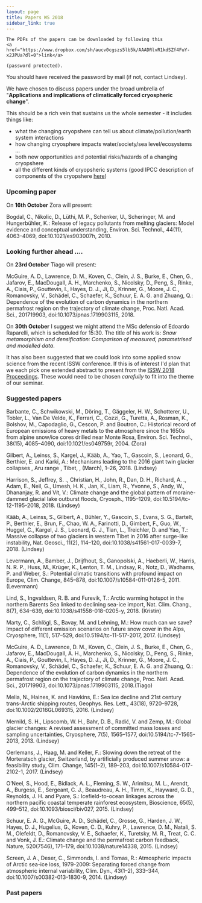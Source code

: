 ```yaml
---
layout: page
title: Papers WS 2018
sidebar_link: true
---
```


<p class="message">

    The PDFs of the papers can be downloaded by following this
    <a href="https://www.dropbox.com/sh/aucv0cgszs5lb5k/AAADRlvR1kdSZf4FuY-x2JPUa?dl=0">link</a>

    (password protected).

</p>

You should have received the password by mail (if not, contact Lindsey).

We have chosen to discuss papers under the broad umbrella of "**Applications and implications of climatically forced cryospheric change**". 

This should be a rich vein that sustains us the whole semester - it includes things like:
- what the changing cryopshere can tell us about climate/pollution/earth system interactions
- how changing cryosphere impacts water/society/sea level/ecosystems ...
- both new opportunities and potential risks/hazards of a changing cryopshere
- all the different kinds of cryopsheric systems (good IPCC description of components of the cryopshere <a href="https://www.ipcc.ch/publications_and_data/ar4/wg1/en/ch4s4-1.html">here</a>)

### Upcoming paper

On **16th October** Zora will present:

Bogdal, C., Nikolic, D., Lüthi, M. P., Schenker, U., Scheringer, M. and Hungerbühler, K.: Release of legacy pollutants from melting glaciers: Model evidence and conceptual understanding, Environ. Sci. Technol., 44(11), 4063–4069, doi:10.1021/es903007h, 2010.

### Looking further ahead ....

On **23rd October** Tiago will present:

McGuire, A. D., Lawrence, D. M., Koven, C., Clein, J. S., Burke, E., Chen, G., Jafarov, E., MacDougall, A. H., Marchenko, S., Nicolsky, D., Peng, S., Rinke, A., Ciais, P., Gouttevin, I., Hayes, D. J., Ji, D., Krinner, G., Moore, J. C., Romanovsky, V., Schädel, C., Schaefer, K., Schuur, E. A. G. and Zhuang, Q.: Dependence of the evolution of carbon dynamics in the northern permafrost region on the trajectory of climate change, Proc. Natl. Acad. Sci., 201719903, doi:10.1073/pnas.1719903115, 2018.

On **30th October** I suggest we might attend the MSc defensio of Edoardo Raparelli, which is scheduled for 15:30. The title of his work is: *Snow metamorphism and densification: Comparison of measured, parametrised and modelled data*. 

It has also been suggested that we could look into some applied snow science from the recent ISSW conference. If this is of interest I'd plan that we each pick one extended abstract to present from the <a href="http://arc.lib.montana.edu/snow-science/search.php?workshop=%22International+Snow+Science+Workshop+Proceedings+2018%22">ISSW 2018 Proceedings</a>. These would need to be chosen *carefully* to fit into the theme of our seminar.

### Suggested papers

Barbante, C., Schwikowski, M., Döring, T., Gäggeler, H. W., Schotterer, U., Tobler, L., Van De Velde, K., Ferrari, C., Cozzi, G., Turetta, A., Rosman, K., Bolshov, M., Capodaglio, G., Cescon, P. and Boutron, C.: Historical record of European emissions of heavy metals to the atmosphere since the 1650s from alpine snow/ice cores drilled near Monte Rosa, Environ. Sci. Technol., 38(15), 4085–4090, doi:10.1021/es049759r, 2004. (Zora)

Gilbert, A., Leinss, S., Kargel, J., Kääb, A., Yao, T., Gascoin, S., Leonard, G., Berthier, E. and Karki, A.: Mechanisms leading to the 2016 giant twin glacier collapses , Aru range , Tibet, , (March), 1–26, 2018. (Lindsey)

Harrison, S., Jeffrey, S. ., Christian, H., John, R., Dan, D. H., Richard, A. ., Adam, E., Neil, G., Umesh, H. K., Jan, K., Liam, R., Yvonne, S., Andy, W., Dhananjay, R. and Vít, V.: Climate change and the global pattern of moraine-dammed glacial lake outburst floods, Cryosph., 1195–1209, doi:10.5194/tc-12-1195-2018, 2018. (Lindsey)

Kääb, A., Leinss, S., Gilbert, A., Bühler, Y., Gascoin, S., Evans, S. G., Bartelt, P., Berthier, E., Brun, F., Chao, W. A., Farinotti, D., Gimbert, F., Guo, W., Huggel, C., Kargel, J. S., Leonard, G. J., Tian, L., Treichler, D. and Yao, T.: Massive collapse of two glaciers in western Tibet in 2016 after surge-like instability, Nat. Geosci., 11(2), 114–120, doi:10.1038/s41561-017-0039-7, 2018. (Lindsey)

Levermann, A., Bamber, J., Drijfhout, S., Ganopolski, A., Haeberli, W., Harris, N. R. P., Huss, M., Krüger, K., Lenton, T. M., Lindsay, R., Notz, D., Wadhams, P. and Weber, S.: Potential climatic transitions with profound impact on Europe, Clim. Change, 845–878, doi:10.1007/s10584-011-0126-5, 2011. (Levermann)

Lind, S., Ingvaldsen, R. B. and Furevik, T.: Arctic warming hotspot in the northern Barents Sea linked to declining sea-ice import, Nat. Clim. Chang., 8(7), 634–639, doi:10.1038/s41558-018-0205-y, 2018. (Kristin)

Marty, C., Schlögl, S., Bavay, M. and Lehning, M.: How much can we save? Impact of different emission scenarios on future snow cover in the Alps, Cryosphere, 11(1), 517–529, doi:10.5194/tc-11-517-2017, 2017. (Lindsey)

McGuire, A. D., Lawrence, D. M., Koven, C., Clein, J. S., Burke, E., Chen, G., Jafarov, E., MacDougall, A. H., Marchenko, S., Nicolsky, D., Peng, S., Rinke, A., Ciais, P., Gouttevin, I., Hayes, D. J., Ji, D., Krinner, G., Moore, J. C., Romanovsky, V., Schädel, C., Schaefer, K., Schuur, E. A. G. and Zhuang, Q.: Dependence of the evolution of carbon dynamics in the northern permafrost region on the trajectory of climate change, Proc. Natl. Acad. Sci., 201719903, doi:10.1073/pnas.1719903115, 2018.(Tiago)

Melia, N., Haines, K. and Hawkins, E.: Sea ice decline and 21st century trans-Arctic shipping routes, Geophys. Res. Lett., 43(18), 9720–9728, doi:10.1002/2016GL069315, 2016. (Lindsey)

Mernild, S. H., Lipscomb, W. H., Bahr, D. B., Radić, V. and Zemp, M.: Global glacier changes: A revised assessment of committed mass losses and sampling uncertainties, Cryosphere, 7(5), 1565–1577, doi:10.5194/tc-7-1565-2013, 2013. (Lindsey)

Oerlemans, J., Haag, M. and Keller, F.: Slowing down the retreat of the Morteratsch glacier, Switzerland, by artificially produced summer snow: a feasibility study, Clim. Change, 145(1–2), 189–203, doi:10.1007/s10584-017-2102-1, 2017. (Lindsey)

O’Neel, S., Hood, E., Bidlack, A. L., Fleming, S. W., Arimitsu, M. L., Arendt, A., Burgess, E., Sergeant, C. J., Beaudreau, A. H., Timm, K., Hayward, G. D., Reynolds, J. H. and Pyare, S.: Icefield-to-ocean linkages across the northern pacific coastal temperate rainforest ecosystem, Bioscience, 65(5), 499–512, doi:10.1093/biosci/biv027, 2015. (Lindsey)

Schuur, E. A. G., McGuire, A. D., Schädel, C., Grosse, G., Harden, J. W., Hayes, D. J., Hugelius, G., Koven, C. D., Kuhry, P., Lawrence, D. M., Natali, S. M., Olefeldt, D., Romanovsky, V. E., Schaefer, K., Turetsky, M. R., Treat, C. C. and Vonk, J. E.: Climate change and the permafrost carbon feedback, Nature, 520(7546), 171–179, doi:10.1038/nature14338, 2015. (Lindsey)

Screen, J. A., Deser, C., Simmonds, I. and Tomas, R.: Atmospheric impacts of Arctic sea-ice loss, 1979-2009: Separating forced change from atmospheric internal variability, Clim. Dyn., 43(1–2), 333–344, doi:10.1007/s00382-013-1830-9, 2014. (Lindsey)

### Past papers

